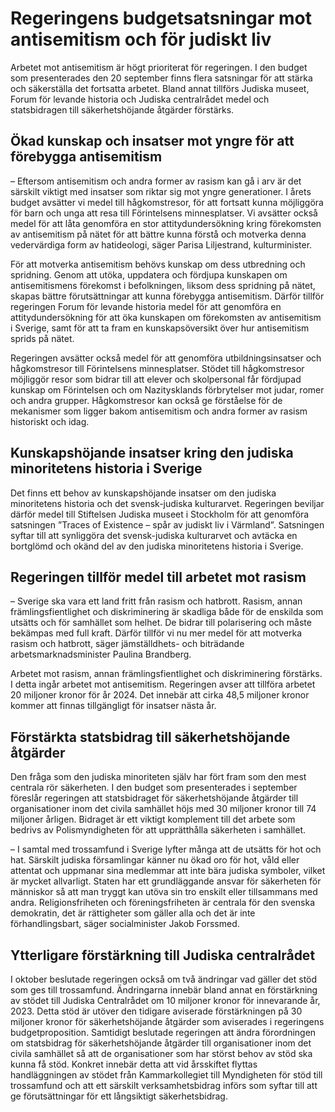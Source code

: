 # Regeringens budgetsatsningar mot antisemitism och för judiskt liv

Arbetet mot antisemitism är högt prioriterat för regeringen. I den budget som presenterades den 20 september finns flera satsningar för att stärka och säkerställa det fortsatta arbetet. Bland annat tillförs Judiska museet, Forum för levande historia och Judiska centralrådet medel och statsbidragen till säkerhetshöjande åtgärder förstärks.


## Ökad kunskap och insatser mot yngre för att förebygga antisemitism

– Eftersom antisemitism och andra former av rasism kan gå i arv är det särskilt viktigt med insatser som riktar sig mot yngre generationer. I årets budget avsätter vi medel till hågkomstresor, för att fortsatt kunna möjliggöra för barn och unga att resa till Förintelsens minnesplatser. Vi avsätter också medel för att låta genomföra en stor attitydundersökning kring förekomsten av antisemitism på nätet för att bättre kunna förstå och motverka denna vedervärdiga form av hatideologi, säger Parisa Liljestrand, kulturminister.

För att motverka antisemitism behövs kunskap om dess utbredning och spridning. Genom att utöka, uppdatera och fördjupa kunskapen om antisemitismens förekomst i befolkningen, liksom dess spridning på nätet, skapas bättre förutsättningar att kunna förebygga antisemitism. Därför tillför regeringen Forum för levande historia medel för att genomföra en attitydundersökning för att öka kunskapen om förekomsten av antisemitism i Sverige, samt för att ta fram en kunskapsöversikt över hur antisemitism sprids på nätet.

Regeringen avsätter också medel för att genomföra utbildningsinsatser och hågkomstresor till Förintelsens minnesplatser. Stödet till hågkomstresor möjliggör resor som bidrar till att elever och skolpersonal får fördjupad kunskap om Förintelsen och om Nazitysklands förbrytelser mot judar, romer och andra grupper. Hågkomstresor kan också ge förståelse för de mekanismer som ligger bakom antisemitism och andra former av rasism historiskt och idag.

## Kunskapshöjande insatser kring den judiska minoritetens historia i Sverige

Det finns ett behov av kunskapshöjande insatser om den judiska minoritetens historia och det svensk\-judiska kulturarvet. Regeringen beviljar därför medel till Stiftelsen Judiska museet i Stockholm för att genomföra satsningen ”Traces of Existence – spår av judiskt liv i Värmland”. Satsningen syftar till att synliggöra det svensk\-judiska kulturarvet och avtäcka en bortglömd och okänd del av den judiska minoritetens historia i Sverige.

## Regeringen tillför medel till arbetet mot rasism

– Sverige ska vara ett land fritt från rasism och hatbrott. Rasism, annan främlingsfientlighet och diskriminering är skadliga både för de enskilda som utsätts och för samhället som helhet. De bidrar till polarisering och måste bekämpas med full kraft. Därför tillför vi nu mer medel för att motverka rasism och hatbrott, säger jämställdhets\- och biträdande arbetsmarknadsminister Paulina Brandberg.

Arbetet mot rasism, annan främlingsfientlighet och diskriminering förstärks. I detta ingår arbetet mot antisemitism. Regeringen avser att tillföra arbetet 20 miljoner kronor för år 2024\. Det innebär att cirka 48,5 miljoner kronor kommer att finnas tillgängligt för insatser nästa år.

## Förstärkta statsbidrag till säkerhetshöjande åtgärder

Den fråga som den judiska minoriteten själv har fört fram som den mest centrala rör säkerheten. I den budget som presenterades i september föreslår regeringen att statsbidraget för säkerhetshöjande åtgärder till organisationer inom det civila samhället höjs med 30 miljoner kronor till 74 miljoner årligen. Bidraget är ett viktigt komplement till det arbete som bedrivs av Polismyndigheten för att upprätthålla säkerheten i samhället.

– I samtal med trossamfund i Sverige lyfter många att de utsätts för hot och hat. Särskilt judiska församlingar känner nu ökad oro för hot, våld eller attentat och uppmanar sina medlemmar att inte bära judiska symboler, vilket är mycket allvarligt. Staten har ett grundläggande ansvar för säkerheten för människor så att man tryggt kan utöva sin tro enskilt eller tillsammans med andra. Religionsfriheten och föreningsfriheten är centrala för den svenska demokratin, det är rättigheter som gäller alla och det är inte förhandlingsbart, säger socialminister Jakob Forssmed.

## Ytterligare förstärkning till Judiska centralrådet

I oktober beslutade regeringen också om två ändringar vad gäller det stöd som ges till trossamfund. Ändringarna innebär bland annat en förstärkning av stödet till Judiska Centralrådet om 10 miljoner kronor för innevarande år, 2023\. Detta stöd är utöver den tidigare aviserade förstärkningen på 30 miljoner kronor för säkerhetshöjande åtgärder som aviserades i regeringens budgetproposition. Samtidigt beslutade regeringen att ändra förordningen om statsbidrag för säkerhetshöjande åtgärder till organisationer inom det civila samhället så att de organisationer som har störst behov av stöd ska kunna få stöd. Konkret innebär detta att vid årsskiftet flyttas handläggningen av stödet från Kammarkollegiet till Myndigheten för stöd till trossamfund och att ett särskilt verksamhetsbidrag införs som syftar till att ge förutsättningar för ett långsiktigt säkerhetsbidrag.
